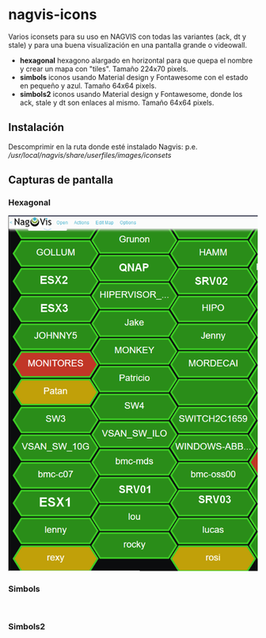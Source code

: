 # nagvis-icons
Varios iconsets para su uso en NAGVIS con todas las variantes (ack, dt y stale) y para una buena visualización en una pantalla grande o videowall.
- **hexagonal** hexagono alargado en horizontal para que quepa el nombre y crear un mapa con "tiles". Tamaño 224x70 pixels.
- **simbols** iconos usando Material design y Fontawesome con el estado en pequeño y azul. Tamaño 64x64 pixels.
- **simbols2** iconos usando Material design y Fontawesome, donde los ack, stale y dt son enlaces al mismo. Tamaño 64x64 pixels.

## Instalación
Descomprimir en la ruta donde esté instalado Nagvis: p.e. */usr/local/nagvis/share/userfiles/images/iconsets*

## Capturas de pantalla
### Hexagonal
![](hexagonal-map.png)

### Simbols
![]()

### Simbols2
![]()

